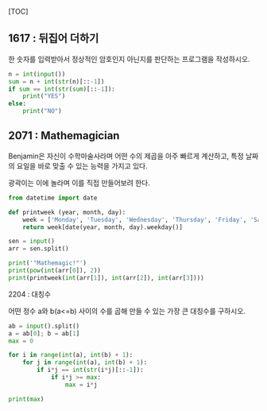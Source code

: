 [TOC]

## 1617 : 뒤집어 더하기

한 숫자를 입력받아서 정상적인 암호인지 아닌지를 판단하는 프로그램을 작성하시오.

``` python
n = int(input())
sum = n + int(str(n)[::-1])
if sum == int(str(sum)[::-1]):
    print("YES")
else:
    print("NO")
```

## 2071 : Mathemagician

Benjamin은 자신이 수학마술사라며 어떤 수의 제곱을 아주 빠르게 계산하고, 특정 날짜의 요일을 바로 맞출 수 있는 능력을 가지고 있다.

광곽이는 이에 놀라며 이를 직접 만들어보려 한다.

``` python
from datetime import date

def printweek (year, month, day):
    week = ['Monday', 'Tuesday', 'Wednesday', 'Thursday', 'Friday', 'Saturday', 'Sunday']
    return week[date(year, month, day).weekday()]

sen = input()
arr = sen.split()

print('"Mathemagic!"')
print(pow(int(arr[0]), 2))
print(printweek(int(arr[1]), int(arr[2]), int(arr[3])))
```

2204 : 대칭수

어떤 정수 a와 b(a<=b) 사이의 수를 곱해 만들 수 있는 가장 큰 대칭수를 구하시오.

``` python
ab = input().split()
a = ab[0]; b = ab[1]
max = 0

for i in range(int(a), int(b) + 1):
    for j in range(int(a), int(b) + 1):
        if i*j == int(str(i*j)[::-1]):
            if i*j >= max:
                max = i*j

print(max)
``` 

